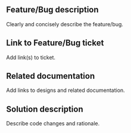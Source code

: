 ## Feature/Bug description

Clearly and concisely describe the feature/bug.

## Link to Feature/Bug ticket

Add link(s) to ticket.

## Related documentation

Add links to designs and related documentation.

## Solution description

Describe code changes and rationale.

